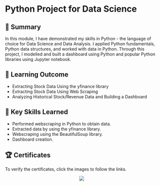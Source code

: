 # Python Project for Data Science

## 📄 Summary 
In this module, I have demonstrated my skills in Python - the language of choice for Data Science and Data Analysis. I applied Python fundamentals, Python data structures, and worked with data in Python. Through this project, I modelled and built a dashboard using Python and popular Python libraries using Jupyter notebook.

## 📑 Learning Outcome
- Extracting Stock Data Using the yfinance library
- Extracting Stock Data Using Web Scraping
- Analyzing Historical Stock/Revenue Data and Building a Dashboard

## 🔑 Key Skills Learned
- Performed webscraping in Python to obtain data.
- Extracted data by using the yfinance library.
- Webscraping using the BeautifulSoup library.
- Dashboard creation.

## 🏆 Certificates 
To verify the certificates, click the images to follow the links.

<p align="middle">
  <a href="https://coursera.org/verify/JMMSLMMQMDK2"><img src="https://github.com/mhaqshen/IBM-Data-Analytics/assets/142537775/a6ca1113-bb36-49bd-8eb0-6c4ac9402f22"></a>
</p>
